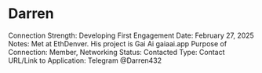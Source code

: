 # Darren

Connection Strength: Developing
First Engagement Date: February 27, 2025
Notes: Met at EthDenver. His project is Gai Ai gaiaai.app
Purpose of Connection: Member, Networking
Status: Contacted
Type: Contact
URL/Link to Application: Telegram @Darren432